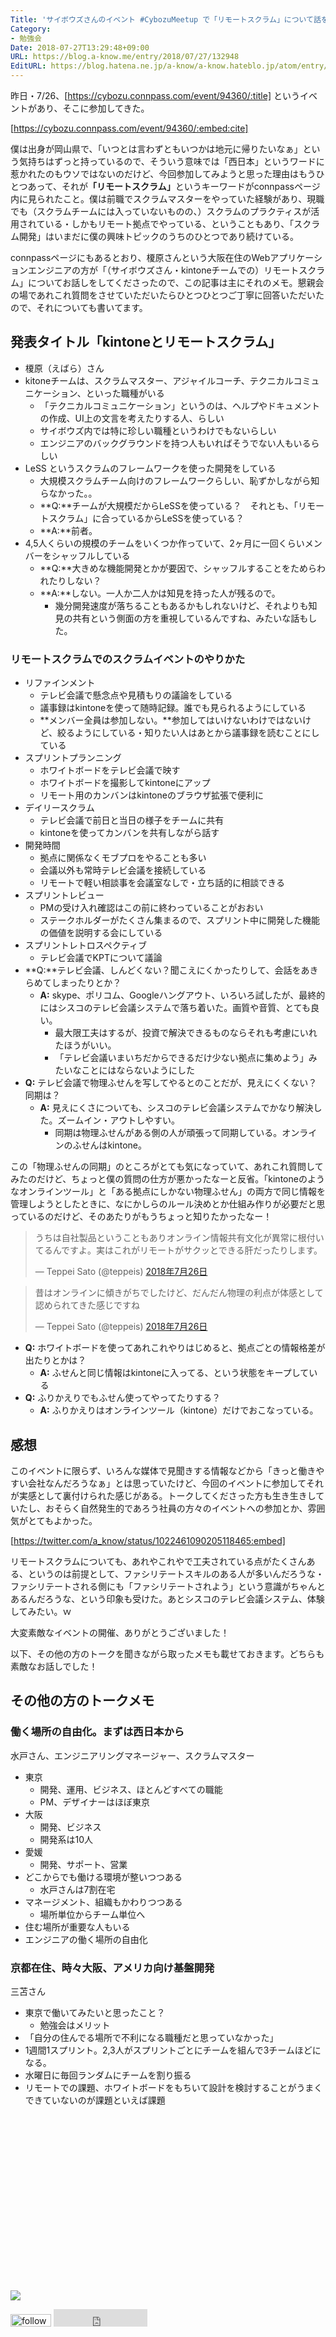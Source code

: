 ```yaml
---
Title: 'サイボウズさんのイベント #CybozuMeetup で「リモートスクラム」について話を聞いてきた'
Category:
- 勉強会
Date: 2018-07-27T13:29:48+09:00
URL: https://blog.a-know.me/entry/2018/07/27/132948
EditURL: https://blog.hatena.ne.jp/a-know/a-know.hateblo.jp/atom/entry/10257846132605023817
---
```


昨日・7/26、[https://cybozu.connpass.com/event/94360/:title] というイベントがあり、そこに参加してきた。




[https://cybozu.connpass.com/event/94360/:embed:cite]




僕は出身が岡山県で、「いつとは言わずともいつかは地元に帰りたいなぁ」という気持ちはずっと持っているので、そういう意味では「西日本」というワードに惹かれたのもウソではないのだけど、今回参加してみようと思った理由はもうひとつあって、それが<b>「リモートスクラム」</b>というキーワードがconnpassページ内に見られたこと。僕は前職でスクラムマスターをやっていた経験があり、現職でも（スクラムチームには入っていないものの、）スクラムのプラクティスが活用されている・しかもリモート拠点でやっている、ということもあり、「スクラム開発」はいまだに僕の興味トピックのうちのひとつであり続けている。


connpassページにもあるとおり、榎原さんという大阪在住のWebアプリケーションエンジニアの方が「（サイボウズさん・kintoneチームでの）リモートスクラム」についてお話しをしてくださったので、この記事は主にそれのメモ。懇親会の場であれこれ質問をさせていただいたらひとつひとつご丁寧に回答いただいたので、それについても書いてます。




<!-- more -->




## 発表タイトル「kintoneとリモートスクラム」
- 榎原（えばら）さん
- kitoneチームは、スクラムマスター、アジャイルコーチ、テクニカルコミュニケーション、といった職種がいる
    - 「テクニカルコミュニケーション」というのは、ヘルプやドキュメントの作成、UI上の文言を考えたりする人、らしい
    - サイボウズ内では特に珍しい職種というわけでもないらしい
    - エンジニアのバックグラウンドを持つ人もいればそうでない人もいるらしい
- LeSS というスクラムのフレームワークを使った開発をしている
    - 大規模スクラムチーム向けのフレームワークらしい、恥ずかしながら知らなかった。。
    - **Q:**チームが大規模だからLeSSを使っている？　それとも、「リモートスクラム」に合っているからLeSSを使っている？
    - **A:**前者。
- 4,5人くらいの規模のチームをいくつか作っていて、2ヶ月に一回くらいメンバーをシャッフルしている
    - **Q:**大きめな機能開発とかが要因で、シャッフルすることをためらわれたりしない？
    - **A:**しない。一人か二人かは知見を持った人が残るので。
        - 幾分開発速度が落ちることもあるかもしれないけど、それよりも知見の共有という側面の方を重視しているんですね、みたいな話もした。

### リモートスクラムでのスクラムイベントのやりかた
- リファインメント
    - テレビ会議で懸念点や見積もりの議論をしている
    - 議事録はkintoneを使って随時記録。誰でも見られるようにしている
    - **メンバー全員は参加しない。**参加してはいけないわけではないけど、絞るようにしている・知りたい人はあとから議事録を読むことにしている
- スプリントプランニング
    - ホワイトボードをテレビ会議で映す
    - ホワイトボードを撮影してkintoneにアップ
    - リモート用のカンバンはkintoneのブラウザ拡張で便利に
- デイリースクラム
    - テレビ会議で前日と当日の様子をチームに共有
    - kintoneを使ってカンバンを共有しながら話す
- 開発時間
    - 拠点に関係なくモブプロをやることも多い
    - 会議以外も常時テレビ会議を接続している
    - リモートで軽い相談事を会議室なしで・立ち話的に相談できる
- スプリントレビュー
    - PMの受け入れ確認はこの前に終わっていることがおおい
    - ステークホルダーがたくさん集まるので、スプリント中に開発した機能の価値を説明する会にしている
- スプリントレトロスペクティブ
    - テレビ会議でKPTについて議論
- **Q:**テレビ会議、しんどくない？聞こえにくかったりして、会話をあきらめてしまったりとか？
    - **A:** skype、ポリコム、Googleハングアウト、いろいろ試したが、最終的にはシスコのテレビ会議システムで落ち着いた。画質や音質、とても良い。
        - 最大限工夫はするが、投資で解決できるものならそれも考慮にいれたほうがいい。
        - 「テレビ会議いまいちだからできるだけ少ない拠点に集めよう」みたいなことにはならないようにした
- **Q:** テレビ会議で物理ふせんを写してやるとのことだが、見えにくくない？同期は？
    - **A:** 見えにくさについても、シスコのテレビ会議システムでかなり解決した。ズームイン・アウトしやすい。
        - 同期は物理ふせんがある側の人が頑張って同期している。オンラインのふせんはkintone。


この「物理ふせんの同期」のところがとても気になっていて、あれこれ質問してみたのだけど、ちょっと僕の質問の仕方が悪かったなーと反省。「kintoneのようなオンラインツール」と「ある拠点にしかない物理ふせん」の両方で同じ情報を管理しようとしたときに、なにかしらのルール決めとか仕組み作りが必要だと思っているのだけど、そのあたりがもうちょっと知りたかったなー！


<blockquote class="twitter-tweet" data-lang="ja"><p lang="ja" dir="ltr">うちは自社製品ということもありオンライン情報共有文化が異常に根付いてるんですよ。実はこれがリモートがサクッとできる肝だったりします。</p>&mdash; Teppei Sato (@teppeis) <a href="https://twitter.com/teppeis/status/1022434968910278656?ref_src=twsrc%5Etfw">2018年7月26日</a></blockquote>
<script async src="https://platform.twitter.com/widgets.js" charset="utf-8"></script>


<blockquote class="twitter-tweet" data-lang="ja"><p lang="ja" dir="ltr">昔はオンラインに傾きがちでしたけど、だんだん物理の利点が体感として認められてきた感じですね</p>&mdash; Teppei Sato (@teppeis) <a href="https://twitter.com/teppeis/status/1022440783977242624?ref_src=twsrc%5Etfw">2018年7月26日</a></blockquote>
<script async src="https://platform.twitter.com/widgets.js" charset="utf-8"></script>


- **Q:** ホワイトボードを使ってあれこれやりはじめると、拠点ごとの情報格差が出たりとかは？
    - **A:** ふせんと同じ情報はkintoneに入ってる、という状態をキープしている
- **Q:** ふりかえりでもふせん使ってやってたりする？
    - **A:** ふりかえりはオンラインツール（kintone）だけでおこなっている。


## 感想
このイベントに限らず、いろんな媒体で見聞きする情報などから「きっと働きやすい会社なんだろうなぁ」とは思っていたけど、今回のイベントに参加してそれが実感として裏付けられた感じがある。トークしてくださった方も生き生きしていたし、おそらく自然発生的であろう社員の方々のイベントへの参加とか、雰囲気がとてもよかった。




[https://twitter.com/a_know/status/1022461090205118465:embed]




リモートスクラムについても、あれやこれやで工夫されている点がたくさんある、というのは前提として、ファシリテートスキルのある人が多いんだろうな・ファシリテートされる側にも「ファシリテートされよう」という意識がちゃんとあるんだろうな、という印象も受けた。あとシスコのテレビ会議システム、体験してみたい。ｗ


大変素敵なイベントの開催、ありがとうございました！


以下、その他の方のトークを聞きながら取ったメモも載せておきます。どちらも素敵なお話しでした！


## その他の方のトークメモ
### 働く場所の自由化。まずは西日本から
水戸さん、エンジニアリングマネージャー、スクラムマスター

- 東京
    - 開発、運用、ビジネス、ほとんどすべての職能
    - PM、デザイナーはほぼ東京
- 大阪
    - 開発、ビジネス
    - 開発系は10人
- 愛媛
    - 開発、サポート、営業
- どこからでも働ける環境が整いつつある
    - 水戸さんは7割在宅
- マネージメント、組織もかわりつつある
    - 場所単位からチーム単位へ
- 住む場所が重要な人もいる
- エンジニアの働く場所の自由化

### 京都在住、時々大阪、アメリカ向け基盤開発
三苫さん

- 東京で働いてみたいと思ったこと？
    - 勉強会はメリット
- 「自分の住んでる場所で不利になる職種だと思っていなかった」
- 1週間1スプリント。2,3人がスプリントごとにチームを組んで3チームほどになる。
- 水曜日に毎回ランダムにチームを割り振る
- リモートでの課題、ホワイトボードをもちいて設計を検討することがうまくできていないのが課題といえば課題


<div>
<br>
<script async src="//pagead2.googlesyndication.com/pagead/js/adsbygoogle.js"></script>
<!-- article-bottom2 -->
<ins class="adsbygoogle"
     style="display:inline-block;width:300px;height:250px"
     data-ad-client="ca-pub-3463034538369189"
     data-ad-slot="5274552934"></ins>
<script>
(adsbygoogle = window.adsbygoogle || []).push({});
</script>

<a href="https://bit.ly/grass-graph" target='blank' rel="nofollow"><img src="https://cdn-ak.f.st-hatena.com/images/fotolife/a/a-know/20170405/20170405220342.png"></a>
<br>
</div>

<div>
<a href='https://cloud.feedly.com/#subscription%2Ffeed%2Fhttp%3A%2F%2Fblog.a-know.me%2Ffeed'  target='blank'><img id='feedlyFollow' src='https://s3.feedly.com/img/follows/feedly-follow-rectangle-volume-small_2x.png' alt='follow us in feedly' width='65' height='20'></a>



<iframe src="https://blog.hatena.ne.jp/a-know/a-know.hateblo.jp/subscribe/iframe" allowtransparency="true" frameborder="0" scrolling="no" width="150" height="28"></iframe>
</div>
